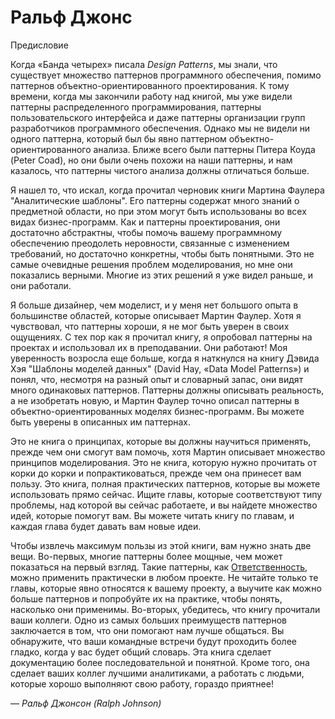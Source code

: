 # Ральф Джонс

Предисловие

Когда «Банда четырех» писала _Design Patterns_, мы знали, что существует множество паттернов программного обеспечения, помимо паттернов объектно-ориентированного проектирования. К тому времени, когда мы закончили работу над книгой, мы уже видели паттерны распределенного программирования, паттерны пользовательского интерфейса и даже паттерны организации групп разработчиков программного обеспечения. Однако мы не видели ни одного паттерна, который был бы явно паттерном объектно-ориентированного анализа. Ближе всего были паттерны Питера Коуда (Peter Coad), но они были очень похожи на наши паттерны, и нам казалось, что паттерны чистого анализа должны отличаться больше.

Я нашел то, что искал, когда прочитал черновик книги Мартина Фаулера "Аналитические шаблоны". Его паттерны содержат много знаний о предметной области, но при этом могут быть использованы во всех видах бизнес-программ. Как и паттерны проектирования, они достаточно абстрактны, чтобы помочь вашему программному обеспечению преодолеть неровности, связанные с изменением требований, но достаточно конкретны, чтобы быть понятными. Это не самые очевидные решения проблем моделирования, но мне они показались верными. Многие из этих решений я уже видел раньше, и они работали.

Я больше дизайнер, чем моделист, и у меня нет большого опыта в большинстве областей, которые описывает Мартин Фаулер. Хотя я чувствовал, что паттерны хороши, я не мог быть уверен в своих ощущениях. С тех пор как я прочитал книгу, я опробовал паттерны на проектах и использовал их в преподавании. Они работают! Моя уверенность возросла еще больше, когда я наткнулся на книгу Дэвида Хэя "Шаблоны моделей данных" (David Hay, «Data Model Patterns») и понял, что, несмотря на разный опыт и словарный запас, они видят много одинаковых паттернов. Паттерны должны описывать реальность, а не изобретать новую, и Мартин Фаулер точно описал паттерны в объектно-ориентированных моделях бизнес-программ. Вы можете быть уверены в описанных им паттернах.

Это не книга о принципах, которые вы должны научиться применять, прежде чем они смогут вам помочь, хотя Мартин описывает множество принципов моделирования. Это не книга, которую нужно прочитать от корки до корки и попрактиковаться, прежде чем она принесет вам пользу. Это книга, полная практических паттернов, которые вы можете использовать прямо сейчас. Ищите главы, которые соответствуют типу проблемы, над которой вы сейчас работаете, и вы найдете множество идей, которые помогут вам. Вы можете читать книгу по главам, и каждая глава будет давать вам новые идеи.

Чтобы извлечь максимум пользы из этой книги, вам нужно знать две вещи. Во-первых, многие паттерны более мощные, чем может показаться на первый взгляд. Такие паттерны, как [Ответственность](2.accountability.md), можно применить практически в любом проекте. Не читайте только те главы, которые явно относятся к вашему проекту, а выучите как можно больше паттернов и попробуйте их на практике, чтобы понять, насколько они применимы. Во-вторых, убедитесь, что книгу прочитали ваши коллеги. Одно из самых больших преимуществ паттернов заключается в том, что они помогают нам лучше общаться. Вы обнаружите, что ваши командные встречи будут проходить более гладко, когда у вас будет общий словарь. Эта книга сделает документацию более последовательной и понятной. Кроме того, она сделает ваших коллег лучшими аналитиками, а работать с людьми, которые хорошо выполняют свою работу, гораздо приятнее!

— _Ральф Джонсон (Ralph Johnson)_